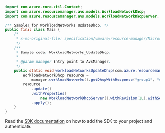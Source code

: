 ```java
import com.azure.core.util.Context;
import com.azure.resourcemanager.avs.models.WorkloadNetworkDhcp;
import com.azure.resourcemanager.avs.models.WorkloadNetworkDhcpServer;

/** Samples for WorkloadNetworks UpdateDhcp. */
public final class Main {
    /*
     * x-ms-original-file: specification/vmware/resource-manager/Microsoft.AVS/stable/2021-12-01/examples/WorkloadNetworks_UpdateDhcpConfigurations.json
     */
    /**
     * Sample code: WorkloadNetworks_UpdateDhcp.
     *
     * @param manager Entry point to AvsManager.
     */
    public static void workloadNetworksUpdateDhcp(com.azure.resourcemanager.avs.AvsManager manager) {
        WorkloadNetworkDhcp resource =
            manager.workloadNetworks().getDhcpWithResponse("group1", "dhcp1", "cloud1", Context.NONE).getValue();
        resource
            .update()
            .withProperties(
                new WorkloadNetworkDhcpServer().withRevision(1L).withServerAddress("40.1.5.1/24").withLeaseTime(86400L))
            .apply();
    }
}
```

Read the [SDK documentation](https://github.com/Azure/azure-sdk-for-java/blob/azure-resourcemanager-avs_1.0.0-beta.3/sdk/avs/azure-resourcemanager-avs/README.md) on how to add the SDK to your project and authenticate.
